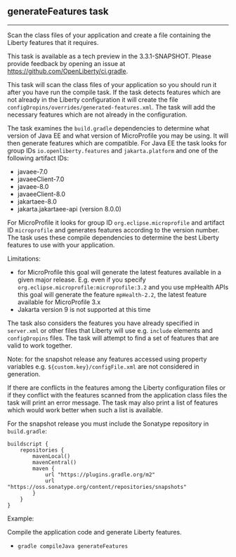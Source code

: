 ## generateFeatures task
---
Scan the class files of your application and create a file containing the Liberty features that it requires.

This task is available as a tech preview in the 3.3.1-SNAPSHOT. Please provide feedback by opening an issue at https://github.com/OpenLiberty/ci.gradle.

This task will scan the class files of your application so you should run it after you have run the compile task. If the task detects features which are not already in the Liberty configuration it will create the file `configDropins/overrides/generated-features.xml`. The task will add the necessary features which are not already in the configuration.

The task examines the `build.gradle` dependencies to determine what version of Java EE and what version of MicroProfile you may be using. It will then generate features which are compatible. For Java EE the task looks for group IDs `io.openliberty.features` and `jakarta.platform` and one of the following artifact IDs:
* javaee-7.0
* javaeeClient-7.0
* javaee-8.0
* javaeeClient-8.0
* jakartaee-8.0
* jakarta.jakartaee-api (version 8.0.0)

For MicroProfile it looks for group ID `org.eclipse.microprofile` and artifact ID `microprofile` and generates features according to the version number. The task uses these compile dependencies to determine the best Liberty features to use with your application. 

Limitations: 
* for MicroProfile this goal will generate the latest features available in a given major release. E.g. even if you specify `org.eclipse.microprofile:microprofile:3.2` and you use mpHealth APIs this goal will generate the feature `mpHealth-2.2`, the latest feature available for MicroProfile 3.x
* Jakarta version 9 is not supported at this time

The task also considers the features you have already specified in `server.xml` or other files that Liberty will use e.g. `include` elements and `configDropins` files. The task will attempt to find a set of features that are valid to work together.

Note: for the snapshot release any features accessed using property variables e.g. `${custom.key}/configFile.xml` are not considered in generation.

If there are conflicts in the features among the Liberty configuration files or if they conflict with the features scanned from the application class files the task will print an error message. The task may also print a list of features which would work better when such a list is available.

For the snapshot release you must include the Sonatype repository in `build.gradle`:
```
buildscript {
    repositories {
        mavenLocal()
        mavenCentral()
        maven {
            url "https://plugins.gradle.org/m2"
            url "https://oss.sonatype.org/content/repositories/snapshots"
        }
    }
}
```

Example:

Compile the application code and generate Liberty features.

* `gradle compileJava generateFeatures`

